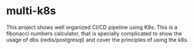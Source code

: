 # multi-k8s
This project  shows well  organized CI/CD pipeline using K8s.
This is a fibonacci numbers calculator, that is specially complicated to show the usage of dbs (redis/postgresql) and cover the principles of using the k8s.
